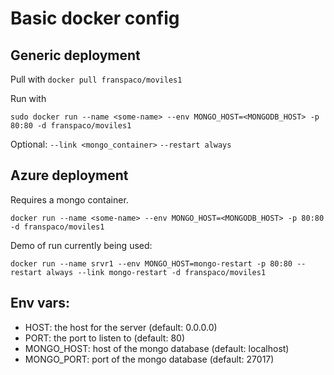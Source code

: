 
# Basic docker config


## Generic deployment
Pull with `docker pull franspaco/moviles1`

Run with

`sudo docker run --name <some-name> --env MONGO_HOST=<MONGODB_HOST> -p 80:80 -d franspaco/moviles1`


Optional:
`--link <mongo_container>`
`--restart always`

## Azure deployment

Requires a mongo container.

`docker run --name <some-name> --env MONGO_HOST=<MONGODB_HOST> -p 80:80 -d franspaco/moviles1`

Demo of run currently being used:

`docker run --name srvr1 --env MONGO_HOST=mongo-restart -p 80:80 --restart always --link mongo-restart -d franspaco/moviles1`


## Env vars:

* HOST: the host for the server (default: 0.0.0.0)
* PORT: the port to listen to (default: 80)
* MONGO_HOST: host of the mongo database (default: localhost)
* MONGO_PORT: port of the mongo database (default: 27017)